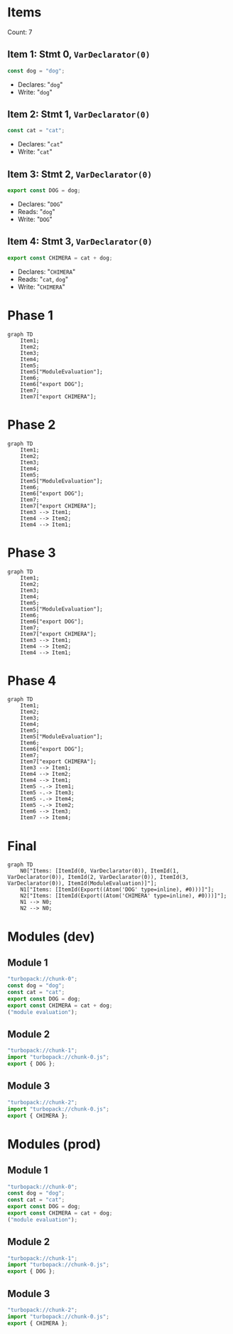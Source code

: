 # Items

Count: 7

## Item 1: Stmt 0, `VarDeclarator(0)`

```js
const dog = "dog";
```

- Declares: "`dog`"
- Write: "`dog`"

## Item 2: Stmt 1, `VarDeclarator(0)`

```js
const cat = "cat";
```

- Declares: "`cat`"
- Write: "`cat`"

## Item 3: Stmt 2, `VarDeclarator(0)`

```js
export const DOG = dog;
```

- Declares: "`DOG`"
- Reads: "`dog`"
- Write: "`DOG`"

## Item 4: Stmt 3, `VarDeclarator(0)`

```js
export const CHIMERA = cat + dog;
```

- Declares: "`CHIMERA`"
- Reads: "`cat`, `dog`"
- Write: "`CHIMERA`"

# Phase 1

```mermaid
graph TD
    Item1;
    Item2;
    Item3;
    Item4;
    Item5;
    Item5["ModuleEvaluation"];
    Item6;
    Item6["export DOG"];
    Item7;
    Item7["export CHIMERA"];
```

# Phase 2

```mermaid
graph TD
    Item1;
    Item2;
    Item3;
    Item4;
    Item5;
    Item5["ModuleEvaluation"];
    Item6;
    Item6["export DOG"];
    Item7;
    Item7["export CHIMERA"];
    Item3 --> Item1;
    Item4 --> Item2;
    Item4 --> Item1;
```

# Phase 3

```mermaid
graph TD
    Item1;
    Item2;
    Item3;
    Item4;
    Item5;
    Item5["ModuleEvaluation"];
    Item6;
    Item6["export DOG"];
    Item7;
    Item7["export CHIMERA"];
    Item3 --> Item1;
    Item4 --> Item2;
    Item4 --> Item1;
```

# Phase 4

```mermaid
graph TD
    Item1;
    Item2;
    Item3;
    Item4;
    Item5;
    Item5["ModuleEvaluation"];
    Item6;
    Item6["export DOG"];
    Item7;
    Item7["export CHIMERA"];
    Item3 --> Item1;
    Item4 --> Item2;
    Item4 --> Item1;
    Item5 -.-> Item1;
    Item5 -.-> Item3;
    Item5 -.-> Item4;
    Item5 -.-> Item2;
    Item6 --> Item3;
    Item7 --> Item4;
```

# Final

```mermaid
graph TD
    N0["Items: [ItemId(0, VarDeclarator(0)), ItemId(1, VarDeclarator(0)), ItemId(2, VarDeclarator(0)), ItemId(3, VarDeclarator(0)), ItemId(ModuleEvaluation)]"];
    N1["Items: [ItemId(Export((Atom('DOG' type=inline), #0)))]"];
    N2["Items: [ItemId(Export((Atom('CHIMERA' type=inline), #0)))]"];
    N1 --> N0;
    N2 --> N0;
```

# Modules (dev)

## Module 1

```js
"turbopack://chunk-0";
const dog = "dog";
const cat = "cat";
export const DOG = dog;
export const CHIMERA = cat + dog;
("module evaluation");
```

## Module 2

```js
"turbopack://chunk-1";
import "turbopack://chunk-0.js";
export { DOG };
```

## Module 3

```js
"turbopack://chunk-2";
import "turbopack://chunk-0.js";
export { CHIMERA };
```

# Modules (prod)

## Module 1

```js
"turbopack://chunk-0";
const dog = "dog";
const cat = "cat";
export const DOG = dog;
export const CHIMERA = cat + dog;
("module evaluation");
```

## Module 2

```js
"turbopack://chunk-1";
import "turbopack://chunk-0.js";
export { DOG };
```

## Module 3

```js
"turbopack://chunk-2";
import "turbopack://chunk-0.js";
export { CHIMERA };
```
